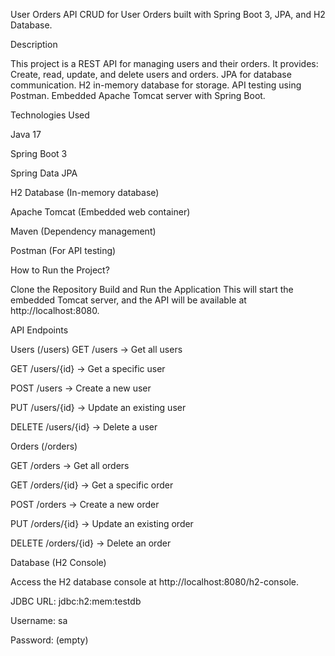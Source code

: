 User Orders API
CRUD for User Orders built with Spring Boot 3, JPA, and H2 Database.

 Description

This project is a REST API for managing users and their orders. It provides:
Create, read, update, and delete users and orders.
JPA for database communication.
H2 in-memory database for storage.
API testing using Postman.
Embedded Apache Tomcat server with Spring Boot.

 Technologies Used
 
Java 17

Spring Boot 3

Spring Data JPA

H2 Database (In-memory database)

Apache Tomcat (Embedded web container)

Maven (Dependency management)

Postman (For API testing)

 How to Run the Project?

Clone the Repository
Build and Run the Application
This will start the embedded Tomcat server, and the API will be available at http://localhost:8080.

 API Endpoints

Users (/users)
GET /users → Get all users

GET /users/{id} → Get a specific user

POST /users → Create a new user

PUT /users/{id} → Update an existing user

DELETE /users/{id} → Delete a user

 Orders (/orders)

GET /orders → Get all orders

GET /orders/{id} → Get a specific order

POST /orders → Create a new order

PUT /orders/{id} → Update an existing order

DELETE /orders/{id} → Delete an order

 Database (H2 Console)

Access the H2 database console at http://localhost:8080/h2-console.

JDBC URL: jdbc:h2:mem:testdb

Username: sa

Password: (empty)

